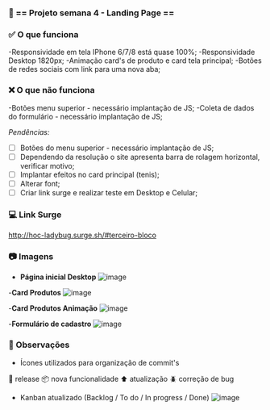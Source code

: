 ###  :office: == Projeto semana 4 - Landing Page ==

###  :white_check_mark: O que funciona

-Responsividade em tela IPhone 6/7/8 está quase 100%;
-Responsividade Desktop 1820px;
-Animação card's de produto e card tela principal;
-Botões de redes sociais com link para uma nova aba;

###  :x: O que não funciona

-Botões menu superior - necessário implantação de JS;
-Coleta de dados do formulário - necessário implantação de JS;

  _Pendências:_
- [ ] Botões do menu superior - necessário implantação de JS;
- [ ] Dependendo da resolução o site apresenta barra de rolagem horizontal, verificar motivo;
- [ ] Implantar efeitos no card principal (tenis);
- [ ] Alterar font;
- [ ] Criar link surge e realizar teste em Desktop e Celular;

### :computer: Link Surge
http://hoc-ladybug.surge.sh/#terceiro-bloco

### :camera: Imagens

- **Página inicial Desktop**
![image](https://user-images.githubusercontent.com/80704054/120004749-84037a80-bfad-11eb-9807-271a1779c63d.png)

-**Card Produtos**
![image](https://user-images.githubusercontent.com/80704054/120004815-98477780-bfad-11eb-989f-a85e9a432f33.png)

-**Card Produtos Animação**
![image](https://user-images.githubusercontent.com/80704054/120004887-abf2de00-bfad-11eb-8a82-fa18d66dd507.png)

-**Formulário de cadastro**
![image](https://user-images.githubusercontent.com/80704054/120004989-ca58d980-bfad-11eb-80d3-185d7c3a5723.png)


### :pencil: Observações

- Ícones utilizados para organização de commit's

:checkered_flag: release
:package: nova funcionalidade 
:arrow_up: atualização 
:beetle: correção de bug

- Kanban atualizado (Backlog / To do / In progress / Done)
![image](https://user-images.githubusercontent.com/80704054/120005465-3afff600-bfae-11eb-9409-9aaf88ae1443.png)

